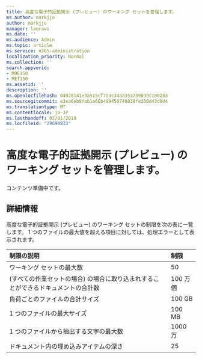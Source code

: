 ```yaml
---
title: 高度な電子的証拠開示 (プレビュー) のワーキング セットを管理します。
ms.author: markjjo
author: markjjo
manager: laurawi
ms.date: ''
ms.audience: Admin
ms.topic: article
ms.service: o365-administration
localization_priority: Normal
ms.collection: ''
search.appverid:
- MOE150
- MET150
ms.assetid: ''
description: ''
ms.openlocfilehash: 04078141e9a515cf7a3c34aa353759039cc00283
ms.sourcegitcommit: e3ea6eb9fab1a66b499458749838fe350d43d0d4
ms.translationtype: MT
ms.contentlocale: ja-JP
ms.lasthandoff: 02/01/2019
ms.locfileid: "29694833"
---
```

# <a name="manage-working-sets-in-advanced-ediscovery-preview"></a>高度な電子的証拠開示 (プレビュー) のワーキング セットを管理します。  

コンテンツ準備中です。

## <a name="more-information"></a>詳細情報

高度な電子的証拠開示 (プレビュー) のワーキング セットの制限を次の表に一覧します。 1 つのファイルの最大値を超える項目に対しては、処理エラーとして表示されます。
    
  |**制限の説明**|**制限**|
  |:-----|:-----|
  |ワーキング セットの最大数  <br/> |50  <br/> |
  |(すべての作業セットの場合) の場合に取り込まれすることができるドキュメントの合計数  <br/> |100 万個  <br/> |
  |負荷ごとのファイルの合計サイズ  <br/> |100 GB  <br/> |
  |1 つのファイルの最大サイズ   <br/> |100 MB  <br/> |
  |1 つのファイルから抽出する文字の最大数  <br/> |1000 万  <br/> |
  |ドキュメント内の埋め込みアイテムの深さ  <br/> |25  <br/> |
  


